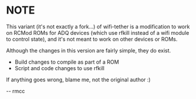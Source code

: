 NOTE
====

This variant (it's not exactly a fork...) of wifi-tether is a modification to work on RCMod ROMs for ADQ devices (which use rfkill instead of a wifi module to control state), and it's not meant to work on other devices or ROMs.

Although the changes in this version are fairly simple, they do exist.

* Build changes to compile as part of a ROM
* Script and code changes to use rfkill

If anything goes wrong, blame me, not the original author :)

--
rmcc
